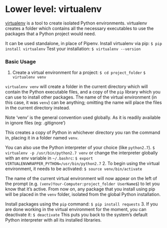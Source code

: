 # Lower level: virtualenv[](https://docs.python-guide.org/dev/virtualenvs/#lower-level-virtualenv "Permalink to this headline")

[virtualenv](http://pypi.org/project/virtualenv) is a tool to create isolated Python environments. virtualenv creates a folder which contains all the necessary executables to use the packages that a Python project would need.

It can be used standalone, in place of Pipenv.
Install virtualenv via pip:
`$ pip install virtualenv`
Test your installation:
`$ virtualenv --version`
### Basic Usage[](https://docs.python-guide.org/dev/virtualenvs/#basic-usage "Permalink to this headline")

1. Create a virtual environment for a project:
`$ cd project_folder`
`$ virtualenv venv`

`virtualenv venv` will create a folder in the current directory which will contain the Python executable files, and a copy of the `pip` library which you can use to install other packages. The name of the virtual environment (in this case, it was `venv`) can be anything; omitting the name will place the files in the current directory instead.

Note
	‘venv’ is the general convention used globally. As it is readily available in ignore files (eg: .gitignore’)

This creates a copy of Python in whichever directory you ran the command in, placing it in a folder named `venv`.

You can also use the Python interpreter of your choice (like `python2.7`).
`$ virtualenv -p /usr/bin/python2.7 venv`
or change the interpreter globally with an env variable in `~/.bashrc`:
`$ export VIRTUALENVWRAPPER_PYTHON=/usr/bin/python2.7`
2. To begin using the virtual environment, it needs to be activated:
`$ source venv/bin/activate`

The name of the current virtual environment will now appear on the left of the prompt (e.g. `(venv)Your-Computer:project_folder UserName$`) to let you know that it’s active. From now on, any package that you install using pip will be placed in the `venv` folder, isolated from the global Python installation.

Install packages using the `pip` command:
`$ pip install requests`
3. If you are done working in the virtual environment for the moment, you can deactivate it:
`$ deactivate`
This puts you back to the system’s default Python interpreter with all its installed libraries.